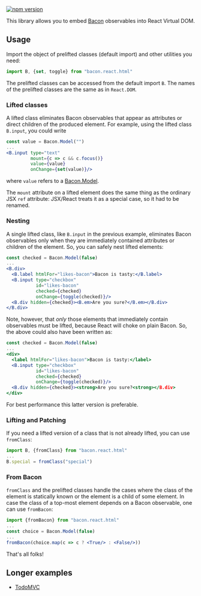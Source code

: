 [![npm version](https://badge.fury.io/js/bacon.react.html.svg)](http://badge.fury.io/js/bacon.react.html)

This library allows you to embed [Bacon](https://github.com/baconjs/bacon.js)
observables into React Virtual DOM.

## Usage

Import the object of prelifted classes (default import) and other utilities you
need:

```jsx
import B, {set, toggle} from "bacon.react.html"
```

The prelifted classes can be accessed from the default import `B`.  The names of
the prelifted classes are the same as in `React.DOM`.

### Lifted classes

A lifted class eliminates Bacon observables that appear as attributes or direct
children of the produced element.  For example, using the lifted class
`B.input`, you could write

```jsx
const value = Bacon.Model("")
...
<B.input type="text"
         mount={c => c && c.focus()}
         value={value}
         onChange={set(value)}/>
```

where `value` refers to a [Bacon.Model](https://github.com/baconjs/bacon.model).

The `mount` attribute on a lifted element does the same thing as the ordinary
JSX `ref` attribute: JSX/React treats it as a special case, so it had to be
renamed.

### Nesting

A single lifted class, like `B.input` in the previous example, eliminates Bacon
observables only when they are immediately contained attributes or children of
the element.  So, you can safely nest lifted elements:

```jsx
const checked = Bacon.Model(false)
...
<B.div>
  <B.label htmlFor="likes-bacon">Bacon is tasty:</B.label>
  <B.input type="checkbox"
           id="likes-bacon"
           checked={checked}
           onChange={toggle(checked)}/>
  <B.div hidden={checked}><B.em>Are you sure?</B.em></B.div>
</B.div>
```

Note, however, that *only* those elements that immediately contain observables
must be lifted, because React will choke on plain Bacon.  So, the above could
also have been written as:

```jsx
const checked = Bacon.Model(false)
...
<div>
  <label htmlFor="likes-bacon">Bacon is tasty:</label>
  <B.input type="checkbox"
           id="likes-bacon"
           checked={checked}
           onChange={toggle(checked)}/>
  <B.div hidden={checked}><strong>Are you sure?<strong></B.div>
</div>
```

For best performance this latter version is preferable.

### Lifting and Patching

If you need a lifted version of a class that is not already lifted, you can use
`fromClass`:

```jsx
import B, {fromClass} from "bacon.react.html"
...
B.special = fromClass("special")
```

### From Bacon

`fromClass` and the prelifted classes handle the cases where the class of the
element is statically known or the element is a child of some element.  In case
the class of a top-most element depends on a Bacon observable, one can use
`fromBacon`:

```jsx
import {fromBacon} from "bacon.react.html"
...
const choice = Bacon.Model(false)
...
fromBacon(choice.map(c => c ? <True/> : <False/>))
```

That's all folks!

## Longer examples

* [TodoMVC](https://github.com/polytypic/atomi-todomvc)
